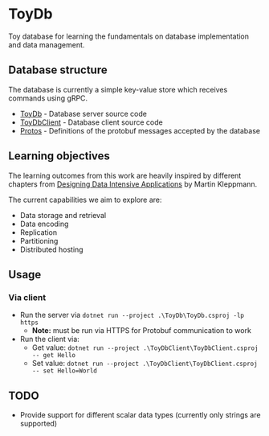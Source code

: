 # ToyDb

Toy database for learning the fundamentals on database implementation and data management.

## Database structure
The database is currently a simple key-value store which receives commands using gRPC.
- [ToyDb](./ToyDb/) - Database server source code
- [ToyDbClient](./ToyDbClient/) - Database client source code
- [Protos](./Protos/) - Definitions of the protobuf messages accepted by the database

## Learning objectives
The learning outcomes from this work are heavily inspired by different chapters from [Designing Data Intensive Applications](https://www.amazon.com.au/Designing-Data-Intensive-Applications-Reliable-Maintainable/dp/1449373321) by Martin Kleppmann.

The current capabilities we aim to explore are:
- Data storage and retrieval
- Data encoding
- Replication
- Partitioning
- Distributed hosting

## Usage

### Via client
- Run the server via `dotnet run --project .\ToyDb\ToyDb.csproj -lp https`
    - **Note:** must be run via HTTPS for Protobuf communication to work
- Run the client via:
    - Get value: `dotnet run --project .\ToyDbClient\ToyDbClient.csproj -- get Hello`
    - Set value: `dotnet run --project .\ToyDbClient\ToyDbClient.csproj -- set Hello=World`

## TODO
- Provide support for different scalar data types (currently only strings are supported)